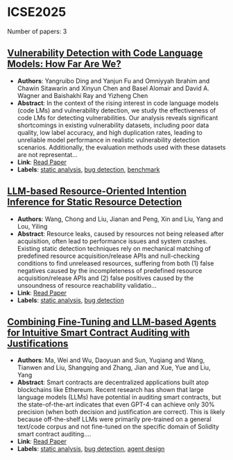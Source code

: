 # ICSE2025

Number of papers: 3

## [Vulnerability Detection with Code Language Models: How Far Are We?](paper_1.md)
- **Authors**: Yangruibo Ding and Yanjun Fu and Omniyyah Ibrahim and Chawin Sitawarin and Xinyun Chen and Basel Alomair and David A. Wagner and Baishakhi Ray and Yizheng Chen
- **Abstract**: In the context of the rising interest in code language models (code LMs) and vulnerability detection, we study the effectiveness of code LMs for detecting vulnerabilities. Our analysis reveals significant shortcomings in existing vulnerability datasets, including poor data quality, low label accuracy, and high duplication rates, leading to unreliable model performance in realistic vulnerability detection scenarios. Additionally, the evaluation methods used with these datasets are not representat...
- **Link**: [Read Paper](https://doi.org/10.48550/arXiv.2403.18624)
- **Labels**: [static analysis](../../labels/static_analysis.md), [bug detection](../../labels/bug_detection.md), [benchmark](../../labels/benchmark.md)

## [LLM-based Resource-Oriented Intention Inference for Static Resource Detection](paper_2.md)
- **Authors**: Wang, Chong and Liu, Jianan and Peng, Xin and Liu, Yang and Lou, Yiling
- **Abstract**: Resource leaks, caused by resources not being released after acquisition, often lead to performance issues and system crashes. Existing static detection techniques rely on mechanical matching of predefined resource acquisition/release APIs and null-checking conditions to find unreleased resources, suffering from both (1) false negatives caused by the incompleteness of predefined resource acquisition/release APIs and (2) false positives caused by the unsoundness of resource reachability validatio...
- **Link**: [Read Paper](https://arxiv.org/abs/2311.04448)
- **Labels**: [static analysis](../../labels/static_analysis.md), [bug detection](../../labels/bug_detection.md)

## [Combining Fine-Tuning and LLM-based Agents for Intuitive Smart Contract Auditing with Justifications](paper_3.md)
- **Authors**: Ma, Wei and Wu, Daoyuan and Sun, Yuqiang and Wang, Tianwen and Liu, Shangqing and Zhang, Jian and Xue, Yue and Liu, Yang
- **Abstract**: Smart contracts are decentralized applications built atop blockchains like Ethereum. Recent research has shown that large language models (LLMs) have potential in auditing smart contracts, but the state-of-the-art indicates that even GPT-4 can achieve only 30% precision (when both decision and justification are correct). This is likely because off-the-shelf LLMs were primarily pre-trained on a general text/code corpus and not fine-tuned on the specific domain of Solidity smart contract auditing....
- **Link**: [Read Paper](https://arxiv.org/pdf/2403.16073)
- **Labels**: [static analysis](../../labels/static_analysis.md), [bug detection](../../labels/bug_detection.md), [agent design](../../labels/agent_design.md)

